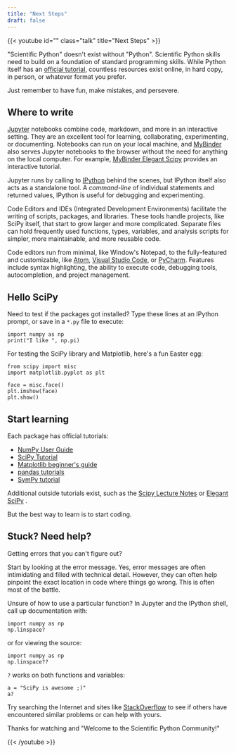 ```yaml
---
title: "Next Steps"
draft: false
---
```


{{< youtube id="" class="talk" title="Next Steps" >}}

"Scientific Python" doesn't exist without "Python".
Scientific Python skills need to build on a foundation of standard programming skills.
While Python itself has an [official tutorial](https://docs.python.org/3/tutorial/),
countless resources exist online, in hard copy, in person, or whatever format you prefer.

Just remember to have fun, make mistakes, and persevere.

## Where to write

[Jupyter](https://jupyter.org/) notebooks combine code, markdown, and more in an interactive setting.
They are an excellent tool for learning, collaborating, experimenting, or documenting.
Notebooks can run on your local machine, and [MyBinder](https://mybinder.org/) also serves Jupyter
notebooks to the browser without the need for anything on the local computer.
For example, [MyBinder Elegant
Scipy](https://mybinder.org/v2/gh/elegant-scipy/notebooks/master?filepath=index.ipynb)
provides an interactive tutorial.

Jupyter runs by calling to [IPython](https://ipython.org/) behind the
scenes, but IPython itself also acts as a standalone tool.
A _command-line_ of individual statements and returned values, IPython is
useful for debugging and experimenting.

Code Editors and IDEs (Integrated Development Environments) facilitate
the writing of scripts, packages, and libraries.
These tools handle projects, like SciPy itself, that start to grow larger and more
complicated.
Separate files can hold frequently used functions, types,
variables, and analysis scripts for simpler, more maintainable, and more
reusable code.

Code editors run from minimal, like Window's Notepad, to the fully-featured
and customizable, like [Atom](https://atom.io/),
[Visual Studio Code](https://code.visualstudio.com/), or
[PyCharm](https://www.jetbrains.com/pycharm/).
Features include syntax highlighting, the ability to execute code, debugging tools,
autocompletion, and project management.

## Hello SciPy

Need to test if the packages got installed? Type these lines at an
IPython prompt, or save in a `*.py` file to execute:

    import numpy as np
    print("I like ", np.pi)

For testing the SciPy library and Matplotlib, here's a fun Easter egg:

    from scipy import misc
    import matplotlib.pyplot as plt

    face = misc.face()
    plt.imshow(face)
    plt.show()

## Start learning

Each package has official tutorials:

- [NumPy User Guide](https://numpy.org/devdocs/user/tutorials_index.html)
- [SciPy Tutorial](http://docs.scipy.org/doc/scipy/reference/tutorial/index.html)
- [Matplotlib beginner's guide](http://matplotlib.org/users/beginner.html)
- [pandas tutorials](http://pandas.pydata.org/pandas-docs/stable/tutorials.html)
- [SymPy tutorial](http://docs.sympy.org/latest/tutorial/)

Additional outside tutorials exist, such as the
[Scipy Lecture Notes](http://scipy-lectures.org/index.html) or
[Elegant SciPy](https://github.com/elegant-scipy/notebooks) .

But the best way to learn is to start coding.

## Stuck? Need help?

Getting errors that you can't figure out?

Start by looking at the error message.
Yes, error messages are often intimidating and filled with technical detail.
However, they can often help pinpoint the exact location in code where things go wrong.
This is often most of the battle.

Unsure of how to use a particular function? In Jupyter and the IPython
shell, call up documentation with:

    import numpy as np
    np.linspace?

or for viewing the source:

    import numpy as np
    np.linspace??

`?` works on both functions and variables:

    a = "SciPy is awesome ;)"
    a?

Try searching the Internet and sites like
[StackOverflow](https://stackoverflow.com/) to see if others have
encountered similar problems or can help with yours.

Thanks for watching and "Welcome to the Scientific Python Community!"

{{< /youtube >}}
